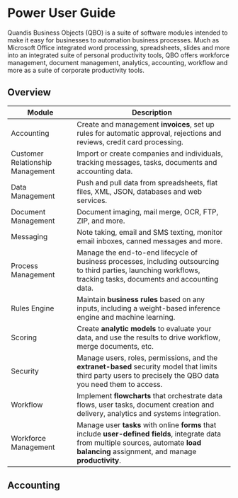 # Power User Guide

Quandis Business Objects (QBO) is a suite of software modules 
intended to make it easy for businesses to automation business processes.
Much as Microsoft Office integrated word processing, spreadsheets, slides 
and more into an integrated suite of personal productivity tools, QBO
offers workforce management, document management, analytics, accounting, 
workflow and more as a suite of corporate productivity tools.

## Overview 

|Module|Description|
|-|-|
|Accounting|Create and management **invoices**, set up rules for automatic approval, rejections and reviews, credit card processing.|
|Customer Relationship Management|Import or create companies and individuals, tracking messages, tasks, documents and accounting data.|
|Data Management|Push and pull data from spreadsheets, flat files, XML, JSON, databases and web services.|
|Document Management|Document imaging, mail merge, OCR, FTP, ZIP, and more.|
|Messaging|Note taking, email and SMS texting, monitor email inboxes, canned messages and more.|
|Process Management|Manage the end-to-end lifecycle of business processes, including outsourcing to third parties, launching workflows, tracking tasks, documents and accounting data.|
|Rules Engine|Maintain **business rules** based on any inputs, including a weight-based inference engine and machine learning.|
|Scoring|Create **analytic models** to evaluate your data, and use the results to drive workflow, merge documents, etc.|
|Security|Manage users, roles, permissions, and the **extranet-based** security model that limits third party users to precisely the QBO data you need them to access.|
|Workflow|Implement **flowcharts** that orchestrate data flows, user tasks, document creation and delivery, analytics and systems integration.|
|Workforce Management|Manage user **tasks** with online **forms** that include **user-defined fields**, integrate data from multiple sources, automate **load balancing** assignment, and manage **productivity**. |

## Accounting

